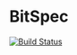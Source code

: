 # BitSpec

[![Build Status](https://travis-ci.org/enhao/bitspec.svg?branch=master)](https://travis-ci.org/enhao/bitspec)
